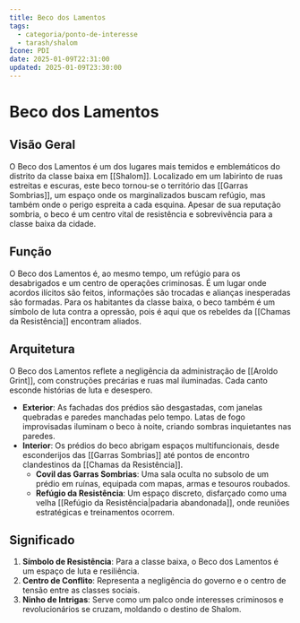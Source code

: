 ```yaml
---
title: Beco dos Lamentos
tags:
  - categoria/ponto-de-interesse
  - tarash/shalom
Ícone: PDI
date: 2025-01-09T22:31:00
updated: 2025-01-09T23:30:00
---
```


# Beco dos Lamentos

## Visão Geral

O Beco dos Lamentos é um dos lugares mais temidos e emblemáticos do distrito da classe baixa em [[Shalom]]. Localizado em um labirinto de ruas estreitas e escuras, este beco tornou-se o território das [[Garras Sombrias]], um espaço onde os marginalizados buscam refúgio, mas também onde o perigo espreita a cada esquina. Apesar de sua reputação sombria, o beco é um centro vital de resistência e sobrevivência para a classe baixa da cidade.

## Função

O Beco dos Lamentos é, ao mesmo tempo, um refúgio para os desabrigados e um centro de operações criminosas. É um lugar onde acordos ilícitos são feitos, informações são trocadas e alianças inesperadas são formadas. Para os habitantes da classe baixa, o beco também é um símbolo de luta contra a opressão, pois é aqui que os rebeldes da [[Chamas da Resistência]] encontram aliados.

## Arquitetura

O Beco dos Lamentos reflete a negligência da administração de [[Aroldo Grint]], com construções precárias e ruas mal iluminadas. Cada canto esconde histórias de luta e desespero.

- **Exterior**: As fachadas dos prédios são desgastadas, com janelas quebradas e paredes manchadas pelo tempo. Latas de fogo improvisadas iluminam o beco à noite, criando sombras inquietantes nas paredes.
- **Interior**: Os prédios do beco abrigam espaços multifuncionais, desde esconderijos das [[Garras Sombrias]] até pontos de encontro clandestinos da [[Chamas da Resistência]].
    - **Covil das Garras Sombrias**: Uma sala oculta no subsolo de um prédio em ruínas, equipada com mapas, armas e tesouros roubados.
    - **Refúgio da Resistência**: Um espaço discreto, disfarçado como uma velha [[Refúgio da Resistência|padaria abandonada]], onde reuniões estratégicas e treinamentos ocorrem.

## Significado

1. **Símbolo de Resistência**: Para a classe baixa, o Beco dos Lamentos é um espaço de luta e resiliência.
2. **Centro de Conflito**: Representa a negligência do governo e o centro de tensão entre as classes sociais.
3. **Ninho de Intrigas**: Serve como um palco onde interesses criminosos e revolucionários se cruzam, moldando o destino de Shalom.
